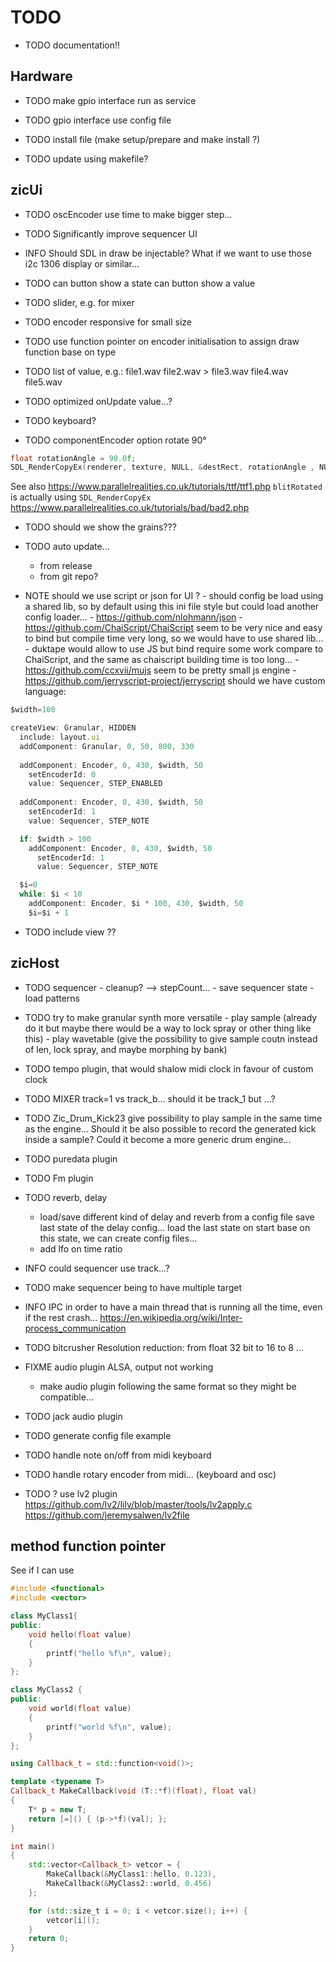 # TODO

- TODO documentation!!

## Hardware

- TODO make gpio interface run as service

- TODO gpio interface use config file

- TODO install file (make setup/prepare and make install ?)

- TODO update using makefile?

## zicUi

- TODO oscEncoder use time to make bigger step...

- TODO Significantly improve sequencer UI

- INFO Should SDL in draw be injectable? What if we want to use those i2c 1306 display or similar...

- TODO can button show a state
       can button show a value

- TODO slider, e.g. for mixer

- TODO encoder responsive for small size
- TODO use function pointer on encoder initialisation to assign draw function base on type

- TODO list of value, e.g.:
                file1.wav
                file2.wav
              > file3.wav
                file4.wav
                file5.wav

- TODO optimized onUpdate value...?

- TODO keyboard?

- TODO componentEncoder option rotate 90°

```cpp
float rotationAngle = 90.0f;
SDL_RenderCopyEx(renderer, texture, NULL, &destRect, rotationAngle , NULL, SDL_FLIP_NONE);
```

See also https://www.parallelrealities.co.uk/tutorials/ttf/ttf1.php
`blitRotated` is actually using `SDL_RenderCopyEx` https://www.parallelrealities.co.uk/tutorials/bad/bad2.php

- TODO should we show the grains???

- TODO auto update...
    - from release
    - from git repo?

- NOTE should we use script or json for UI ?
            - should config be load using a shared lib, so by default using this ini file style but could load another config loader...
            - https://github.com/nlohmann/json
            - https://github.com/ChaiScript/ChaiScript seem to be very nice and easy to bind but compile time very long, so we would have to use shared lib...
            - duktape would allow to use JS but bind require some work compare to ChaiScript, and the same as chaiscript building time is too long...
            - https://github.com/ccxvii/mujs seem to be pretty small js engine
            - https://github.com/jerryscript-project/jerryscript
    should we have custom language:

```js
$width=100

createView: Granular, HIDDEN
  include: layout.ui
  addComponent: Granular, 0, 50, 800, 330
  
  addComponent: Encoder, 0, 430, $width, 50
    setEncoderId: 0
    value: Sequencer, STEP_ENABLED
  
  addComponent: Encoder, 0, 430, $width, 50
    setEncoderId: 1
    value: Sequencer, STEP_NOTE

  if: $width > 100
    addComponent: Encoder, 0, 430, $width, 50
      setEncoderId: 1
      value: Sequencer, STEP_NOTE

  $i=0
  while: $i < 10
    addComponent: Encoder, $i * 100, 430, $width, 50
    $i=$i + 1
```

- TODO include view ??


## zicHost

- TODO sequencer 
        - cleanup? --> stepCount...
        - save sequencer state
        - load patterns

- TODO try to make granular synth more versatile
            - play sample (already do it but maybe there would be a way to lock spray or other thing like this)
            - play wavetable (give the possibility to give sample coutn instead of len, lock spray, and maybe morphing by bank)

- TODO tempo plugin, that would shalow midi clock in favour of custom clock

- TODO MIXER track=1 vs track_b... should it be track_1 but ...?

- TODO Zic_Drum_Kick23 give possibility to play sample in the same time as the engine...
       Should it be also possible to record the generated kick inside a sample?
       Could it become a more generic drum engine...

- TODO puredata plugin

- TODO Fm plugin

- TODO reverb, delay
     - load/save different kind of delay and reverb from a config file
                save last state of the delay config... load the last state on start
                base on this state, we can create config files...
     - add lfo on time ratio

- INFO could sequencer use track...?
- TODO make sequencer being to have multiple target

- INFO IPC in order to have a main thread that is running all the time, even if the rest crash...
       https://en.wikipedia.org/wiki/Inter-process_communication

- TODO bitcrusher Resolution reduction: from float 32 bit to 16 to 8 ...

- FIXME audio plugin ALSA, output not working
    - make audio plugin following the same format so they might be compatible...

- TODO jack audio plugin

- TODO generate config file example

- TODO handle note on/off from midi keyboard

- TODO handle rotary encoder from midi... (keyboard and osc)

- TODO ? use lv2 plugin
       https://github.com/lv2/lilv/blob/master/tools/lv2apply.c
       https://github.com/jeremysalwen/lv2file

## method function pointer

See if I can use

```cpp
#include <functional>
#include <vector>

class MyClass1{
public:
    void hello(float value)
    {
        printf("hello %f\n", value);
    }
};

class MyClass2 {
public:
    void world(float value)
    {
        printf("world %f\n", value);
    }
};

using Callback_t = std::function<void()>;

template <typename T>
Callback_t MakeCallback(void (T::*f)(float), float val)
{
    T* p = new T;
    return [=]() { (p->*f)(val); };
}

int main()
{
    std::vector<Callback_t> vetcor = {
        MakeCallback(&MyClass1::hello, 0.123),
        MakeCallback(&MyClass2::world, 0.456)
    };

    for (std::size_t i = 0; i < vetcor.size(); i++) {
        vetcor[i]();
    }
    return 0;
}
```
